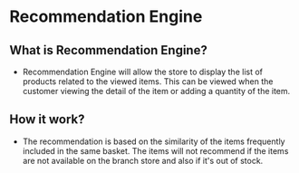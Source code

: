 # Recommendation Engine

## What is Recommendation Engine?

* Recommendation Engine will allow the store to display the list of products related to the viewed items. This can be viewed when the customer viewing the detail of the item or adding a quantity of the item.

## How it work?

* The recommendation is based on the similarity of the items frequently included in the same basket. The items will not recommend if the items are not available on the branch store and also if it's out of stock.
